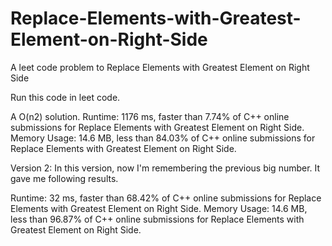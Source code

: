 # Replace-Elements-with-Greatest-Element-on-Right-Side
A leet code problem to Replace Elements with Greatest Element on Right Side

Run this code in leet code.

A O(n2) solution.
Runtime: 1176 ms, faster than 7.74% of C++ online submissions for Replace Elements with Greatest Element on Right Side.
Memory Usage: 14.6 MB, less than 84.03% of C++ online submissions for Replace Elements with Greatest Element on Right Side.

Version 2: In this version, now I'm remembering the previous big number. It gave me following results.

Runtime: 32 ms, faster than 68.42% of C++ online submissions for Replace Elements with Greatest Element on Right Side.
Memory Usage: 14.6 MB, less than 96.87% of C++ online submissions for Replace Elements with Greatest Element on Right Side.
